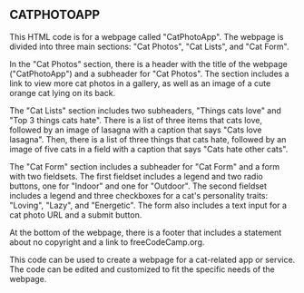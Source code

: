 ## CATPHOTOAPP

This HTML code is for a webpage called "CatPhotoApp". The webpage is divided into three main sections: "Cat Photos", "Cat Lists", and "Cat Form". 

In the "Cat Photos" section, there is a header with the title of the webpage ("CatPhotoApp") and a subheader for "Cat Photos". The section includes a link to view more cat photos in a gallery, as well as an image of a cute orange cat lying on its back. 

The "Cat Lists" section includes two subheaders, "Things cats love" and "Top 3 things cats hate". There is a list of three items that cats love, followed by an image of lasagna with a caption that says "Cats love lasagna". Then, there is a list of three things that cats hate, followed by an image of five cats in a field with a caption that says "Cats hate other cats".

The "Cat Form" section includes a subheader for "Cat Form" and a form with two fieldsets. The first fieldset includes a legend and two radio buttons, one for "Indoor" and one for "Outdoor". The second fieldset includes a legend and three checkboxes for a cat's personality traits: "Loving", "Lazy", and "Energetic". The form also includes a text input for a cat photo URL and a submit button.

At the bottom of the webpage, there is a footer that includes a statement about no copyright and a link to freeCodeCamp.org.

This code can be used to create a webpage for a cat-related app or service. The code can be edited and customized to fit the specific needs of the webpage.
